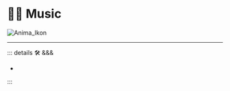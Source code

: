 
# 💜<anima>🎼 Music </anima>

![Anima_Ikon](/Ikon/Anima_Ikon.png)

---

<!-- =================================================== -->
<!-- =================================================== -->
<!-- =================================================== -->
<!-- =================================================== -->
<!-- =================================================== -->
::: details 🛠 <dev>&&&</dev>

-

:::
